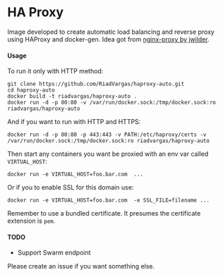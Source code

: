 # HA Proxy
Image developed to create automatic load balancing and reverse proxy using HAProxy and docker-gen. Idea got from [nginx-proxy by jwilder](https://github.com/jwilder/nginx-proxy).

#### Usage

To run it only with HTTP method:
```console
git clone https://github.com/RiadVargas/haproxy-auto.git
cd haproxy-auto
docker build -t riadvargas/haproxy-auto .
docker run -d -p 80:80 -v /var/run/docker.sock:/tmp/docker.sock:ro riadvargas/haproxy-auto
```

And if you want to run with HTTP and HTTPS:
```console
docker run -d -p 80:80 -p 443:443 -v PATH:/etc/haproxy/certs -v /var/run/docker.sock:/tmp/docker.sock:ro riadvargas/haproxy-auto
```

Then start any containers you want be proxied with an env var called `VIRTUAL_HOST`:
```console
docker run -e VIRTUAL_HOST=foo.bar.com  ...
```

Or if you to enable SSL for this domain use:
```console
docker run -e VIRTUAL_HOST=foo.bar.com  -e SSL_FILE=filename ...
```
Remember to use a bundled certificate. It presumes the certificate extension is `pem`.


#### TODO
- Support Swarm endpoint

Please create an issue if you want something else.
